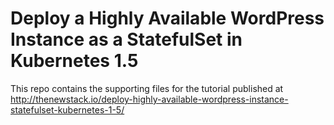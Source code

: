 # Deploy a Highly Available WordPress Instance as a StatefulSet in Kubernetes 1.5
This repo contains the supporting files for the tutorial published at http://thenewstack.io/deploy-highly-available-wordpress-instance-statefulset-kubernetes-1-5/
